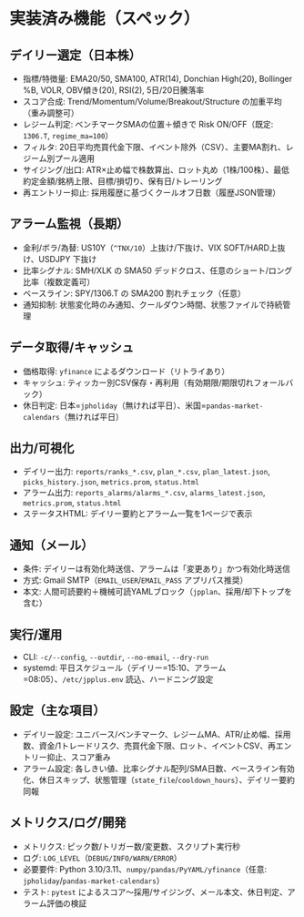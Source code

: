 # 実装済み機能（スペック）

## デイリー選定（日本株）
- 指標/特徴量: EMA20/50, SMA100, ATR(14), Donchian High(20), Bollinger %B, VOLR, OBV傾き(20), RSI(2), 5日/20日騰落率
- スコア合成: Trend/Momentum/Volume/Breakout/Structure の加重平均（重み調整可）
- レジーム判定: ベンチマークSMAの位置＋傾きで Risk ON/OFF（既定: `1306.T`, `regime_ma=100`）
- フィルタ: 20日平均売買代金下限、イベント除外（CSV）、主要MA割れ、レジーム別プール適用
- サイジング/出口: ATR×止め幅で株数算出、ロット丸め（1株/100株）、最低約定金額/銘柄上限、目標/損切り、保有日/トレーリング
- 再エントリー抑止: 採用履歴に基づくクールオフ日数（履歴JSON管理）

## アラーム監視（長期）
- 金利/ボラ/為替: US10Y（`^TNX/10`）上抜け/下抜け、VIX SOFT/HARD上抜け、USDJPY 下抜け
- 比率シグナル: SMH/XLK の SMA50 デッドクロス、任意のショート/ロング比率（複数定義可）
- ベースライン: SPY/1306.T の SMA200 割れチェック（任意）
- 通知抑制: 状態変化時のみ通知、クールダウン時間、状態ファイルで持続管理

## データ取得/キャッシュ
- 価格取得: `yfinance` によるダウンロード（リトライあり）
- キャッシュ: ティッカー別CSV保存・再利用（有効期限/期限切れフォールバック）
- 休日判定: 日本=`jpholiday`（無ければ平日）、米国=`pandas-market-calendars`（無ければ平日）

## 出力/可視化
- デイリー出力: `reports/ranks_*.csv`, `plan_*.csv`, `plan_latest.json`, `picks_history.json`, `metrics.prom`, `status.html`
- アラーム出力: `reports_alarms/alarms_*.csv`, `alarms_latest.json`, `metrics.prom`, `status.html`
- ステータスHTML: デイリー要約とアラーム一覧を1ページで表示

## 通知（メール）
- 条件: デイリーは有効化時送信、アラームは「変更あり」かつ有効化時送信
- 方式: Gmail SMTP（`EMAIL_USER`/`EMAIL_PASS` アプリパス推奨）
- 本文: 人間可読要約＋機械可読YAMLブロック（`jpplan`、採用/却下トップを含む）

## 実行/運用
- CLI: `-c/--config`, `--outdir`, `--no-email`, `--dry-run`
- systemd: 平日スケジュール（デイリー=15:10、アラーム=08:05）、`/etc/jpplus.env` 読込、ハードニング設定

## 設定（主な項目）
- デイリー設定: ユニバース/ベンチマーク、レジームMA、ATR/止め幅、採用数、資金/1トレードリスク、売買代金下限、ロット、イベントCSV、再エントリー抑止、スコア重み
- アラーム設定: 各しきい値、比率シグナル配列/SMA日数、ベースライン有効化、休日スキップ、状態管理（`state_file`/`cooldown_hours`）、デイリー要約同報

## メトリクス/ログ/開発
- メトリクス: ピック数/トリガー数/変更数、スクリプト実行秒
- ログ: `LOG_LEVEL`（`DEBUG/INFO/WARN/ERROR`）
- 必要要件: Python 3.10/3.11、`numpy/pandas/PyYAML/yfinance`（任意: `jpholiday`/`pandas-market-calendars`）
- テスト: `pytest` によるスコア〜採用/サイジング、メール本文、休日判定、アラーム評価の検証

